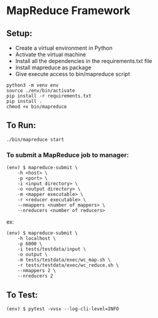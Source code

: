 # MapReduce Framework

## Setup:
- Create a virtual environment in Python
- Activate the virtual machine
- Install all the dependencies in the requirements.txt file 
- Install mapreduce as package
- Give execute access to bin/mapreduce script
```
python3 -m venv env
source ./env/bin/activate
pip install -r requirements.txt
pip install .
chmod +x bin/mapreduce
```

## To Run:
```
./bin/mapreduce start
```

### To submit a MapReduce job to manager:
``` 
(env) $ mapreduce-submit \
	-h <host> \
	-p <port> \
	-i <input directory> \
	-o <output directory> \
	-m <mapper executable> \
	-r <reducer executable> \
	--nmappers <number of mappers> \
	--nreducers <number of reducers>
```
ex: 
```
(env) $ mapreduce-submit \
	-h localhost \
	-p 6000 \
	-i tests/testdata/input \
	-o output \
	-m tests/testdata/exec/wc_map.sh \
	-r tests/testdata/exec/wc_reduce.sh \
	--nmappers 2 \
	--nreducers 2
```

## To Test:
```
(env) $ pytest -vvsx --log-cli-level=INFO
```